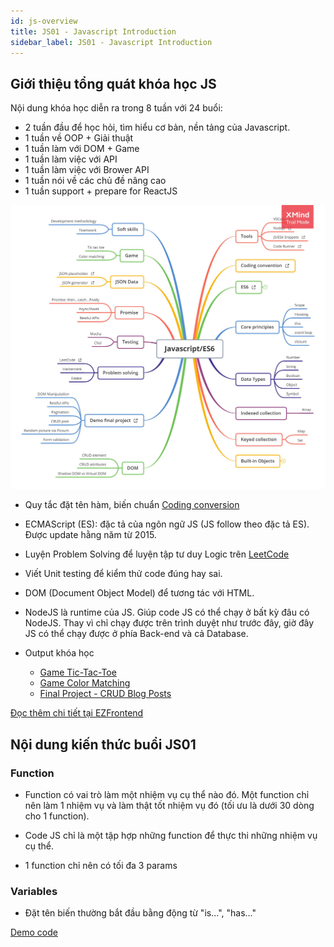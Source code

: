 ```yaml
---
id: js-overview
title: JS01 - Javascript Introduction 
sidebar_label: JS01 - Javascript Introduction
---
```


## Giới thiệu tổng quát khóa học JS 

Nội dung khóa học diễn ra trong 8 tuần với 24 buổi:

- 2 tuần đầu để học hỏi, tìm hiểu cơ bản, nền tảng của Javascript.
- 1 tuần về OOP + Giải thuật
- 1 tuần làm với DOM + Game
- 1 tuần làm việc với API
- 1 tuần làm việc với Brower API
- 1 tuần nói về các chủ đề nâng cao
- 1 tuần support + prepare for ReactJS

![Javacript overview](../static/img/javascript-docs/js01-overview-1.jpg)

- Quy tắc đặt tên hàm, biến chuẩn [Coding conversion](https://github.com/airbnb/javascript)

- ECMAScript (ES): đặc tả của ngôn ngữ JS (JS follow theo đặc tả ES). Được update hằng năm từ 2015.

- Luyện Problem Solving để luyện tập tư duy Logic trên [LeetCode](https://leetcode.com/problemset/all/?difficulty=Easy)

- Viết Unit testing để kiểm thử code đúng hay sai. 

- DOM (Document Object Model) để tương tác với HTML.

- NodeJS là runtime của JS. Giúp code JS có thể chạy ở bất kỳ đâu có NodeJS. Thay vì chỉ chạy được trên trình duyệt như trước đây, giờ đây JS có thể chạy được ở phía Back-end và cả Database.

- Output khóa học 

    + [Game Tic-Tac-Toe](https://paulnguyen-mn.github.io/js-tic-tac-toe/)
    + [Game Color Matching](https://color-matching-game.vercel.app/)
    + [Final Project - CRUD Blog Posts](https://paulnguyen-mn.github.io/posts-ui/)

[Đọc thêm chi tiết tại EZFrontend](https://www.ezfrontend.com/docs/tong-quan-ve-javascript)


## Nội dung kiến thức buổi JS01

### Function

- Function có vai trò làm một nhiệm vụ cụ thể nào đó. Một function chỉ nên làm 1 nhiệm vụ và làm thật tốt nhiệm vụ đó (tối ưu là dưới 30 dòng cho 1 function).

- Code JS chỉ là một tập hợp những function để thực thi những nhiệm vụ cụ thể. 

- 1 function chỉ nên có tối đa 3 params

### Variables

- Đặt tên biến thường bắt đầu bằng động từ "is...", "has..."

[Demo code](../src/js/js01-overview.js)

